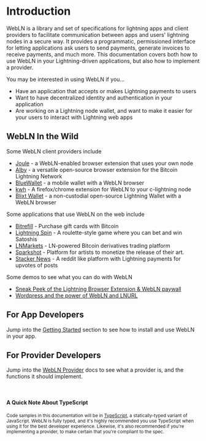 # Introduction

WebLN is a library and set of specifications for lightning apps and client providers to facilitate communication between apps and users' lightning nodes in a secure way. It provides a programmatic, permissioned interface for letting applications ask users to send payments, generate invoices to receive payments, and much more. This documentation covers both how to use WebLN in your Lightning-driven applications, but also how to implement a provider.

You may be interested in using WebLN if you...

* Have an application that accepts or makes Lightning payments to users
* Want to have decentralized identity and authentication in your application
* Are working on a Lightning node wallet, and want to make it easier for your users to interact with Lightning web apps

## WebLN In the Wild

Some WebLN client providers include

* [Joule](https://lightningjoule.com) - a WebLN-enabled browser extension that uses your own node
* [Alby](https://github.com/getAlby/lightning-browser-extension) - a versatile open-source browser extension for the Bitcoin Lightning Network
* [BlueWallet](https://bluewallet.io/) - a mobile wallet with a WebLN browser
* [kwh](https://github.com/fiatjaf/kwh/) - A firefox/chrome extension for WebLN to your c-lightning node
* [Blixt Wallet](https://blixtwallet.github.io/) - a non-custodial open-source Lightning Wallet with a WebLN browser

Some applications that use WebLN on the web include

* [Bitrefill](https://www.bitrefill.com/) - Purchase gift cards with Bitcoin
* [Lightning Spin](https://lightningspin.com) - A roulette-style game where you can bet and win Satoshis
* [LNMarkets](https://lnmarkets.com/) - LN-powered Bitcoin derivatives trading platform
* [Sparkshot](https://sparkshot.io/) - Platform for artists to monetize the release of their art.
* [Stacker News](https://stacker.news/) - A reddit like platform with Lightning payments for upvotes of posts

Some demos to see what you can do with WebLN

* [Sneak Peek of the Lightning Browser Extension & WebLN paywall](https://www.youtube.com/watch?v=3gGskYltqi4)
* [Wordpress and the power of WebLN and LNURL](https://www.youtube.com/watch?v=8uSIurAn1WY)

## For App Developers

Jump into the [Getting Started](/getting-started) section to see how to install and use WebLN in your app.

## For Provider Developers

Jump into the [WebLN Provider](/webln-provider) docs to see what a provider is, and the functions it should implement.

<br/>

#### A Quick Note About TypeScript

<small>
  Code samples in this documentation will be in <a href="https://www.typescriptlang.org/" target="_blank">TypeScript</a>, a statically-typed variant of JavaScript. WebLN is fully typed, and it's highly recommended you use TypeScript when using it for the best developer experience. Likewise, it's also recommended if you're implementing a provider, to make certain that you're compliant to the spec.
</small>
